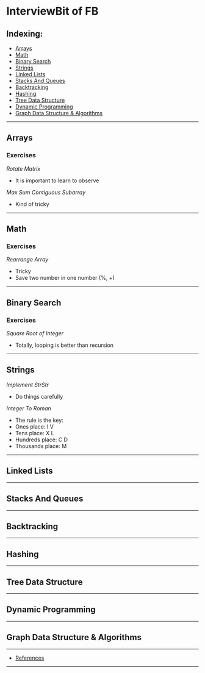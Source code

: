# InterviewBit of FB

## Indexing:
- [Arrays](#Arrays)
- [Math](#Math)
- [Binary Search](#Binary-Search)
- [Strings](#Strings)
- [Linked Lists](#Linked-Lists)
- [Stacks And Queues](#Stacks-And-Queues)
- [Backtracking](#Backtracking)
- [Hashing](#Hashing)
- [Tree Data Structure](#Tree-Data-Structure)
- [Dynamic Programming](#Dynamic-Programming)
- [Graph Data Structure & Algorithms](#Graph-Data-Structure-&-Algorithms)
---
## Arrays
### Exercises
*Rotate Matrix*
- It is important to learn to observe

*Max Sum Contiguous Subarray*
- Kind of tricky

---
## Math
### Exercises
*Rearrange Array*
- Tricky
- Save two number in one number (%, +)

---
## Binary Search
### Exercises
*Square Root of Integer*
- Totally, looping is better than recursion

---
## Strings
*Implement StrStr*
- Do things carefully

*Integer To Roman*
- The rule is the key:
- Ones place: I V
- Tens place: X L
- Hundreds place: C D
- Thousands place: M

---
## Linked Lists


---
## Stacks And Queues


---
## Backtracking


---
## Hashing


---
## Tree Data Structure


---
## Dynamic Programming


---
## Graph Data Structure & Algorithms

---
- [References](https://www.interviewbit.com/search/?q%5B%5D=Facebook)
---
